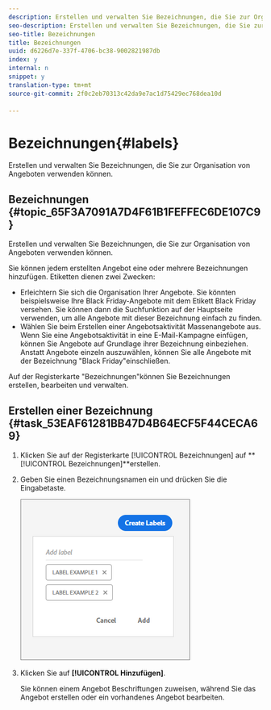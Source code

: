 ```yaml
---
description: Erstellen und verwalten Sie Bezeichnungen, die Sie zur Organisation von Angeboten verwenden können.
seo-description: Erstellen und verwalten Sie Bezeichnungen, die Sie zur Organisation von Angeboten verwenden können.
seo-title: Bezeichnungen
title: Bezeichnungen
uuid: d6226d7e-337f-4706-bc38-9002821987db
index: y
internal: n
snippet: y
translation-type: tm+mt
source-git-commit: 2f0c2eb70313c42da9e7ac1d75429ec768dea10d

---
```



# Bezeichnungen{#labels}

Erstellen und verwalten Sie Bezeichnungen, die Sie zur Organisation von Angeboten verwenden können.

## Bezeichnungen {#topic_65F3A7091A7D4F61B1FEFFEC6DE107C9}

Erstellen und verwalten Sie Bezeichnungen, die Sie zur Organisation von Angeboten verwenden können.

Sie können jedem erstellten Angebot eine oder mehrere Bezeichnungen hinzufügen. Etiketten dienen zwei Zwecken:

* Erleichtern Sie sich die Organisation Ihrer Angebote. Sie könnten beispielsweise Ihre Black Friday-Angebote mit dem Etikett Black Friday versehen. Sie können dann die Suchfunktion auf der Hauptseite verwenden, um alle Angebote mit dieser Bezeichnung einfach zu finden.
* Wählen Sie beim Erstellen einer Angebotsaktivität Massenangebote aus. Wenn Sie eine Angebotsaktivität in eine E-Mail-Kampagne einfügen, können Sie Angebote auf Grundlage ihrer Bezeichnung einbeziehen. Anstatt Angebote einzeln auszuwählen, können Sie alle Angebote mit der Bezeichnung &quot;Black Friday&quot;einschließen.

Auf der Registerkarte &quot;Bezeichnungen&quot;können Sie Bezeichnungen erstellen, bearbeiten und verwalten.

## Erstellen einer Bezeichnung {#task_53EAF61281BB47D4B64ECF5F44CECA69}

1. Klicken Sie auf der Registerkarte [!UICONTROL Bezeichnungen] auf **[!UICONTROL Bezeichnungen]**erstellen.
1. Geben Sie einen Bezeichnungsnamen ein und drücken Sie die Eingabetaste.

   ![](assets/create-label.png)

1. Klicken Sie auf **[!UICONTROL Hinzufügen]**.

   Sie können einem Angebot Beschriftungen zuweisen, während Sie das Angebot erstellen oder ein vorhandenes Angebot bearbeiten.